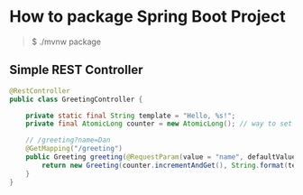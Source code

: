# How to package Spring Boot Project

> $ ./mvnw package


## Simple REST Controller

```java
@RestController
public class GreetingController {

    private static final String template = "Hello, %s!";
    private final AtomicLong counter = new AtomicLong(); // way to set id for greeting

    // /greeting?name=Dan
    @GetMapping("/greeting")
    public Greeting greeting(@RequestParam(value = "name", defaultValue = "World") String name) {
        return new Greeting(counter.incrementAndGet(), String.format(template, name));
    }
}
```
